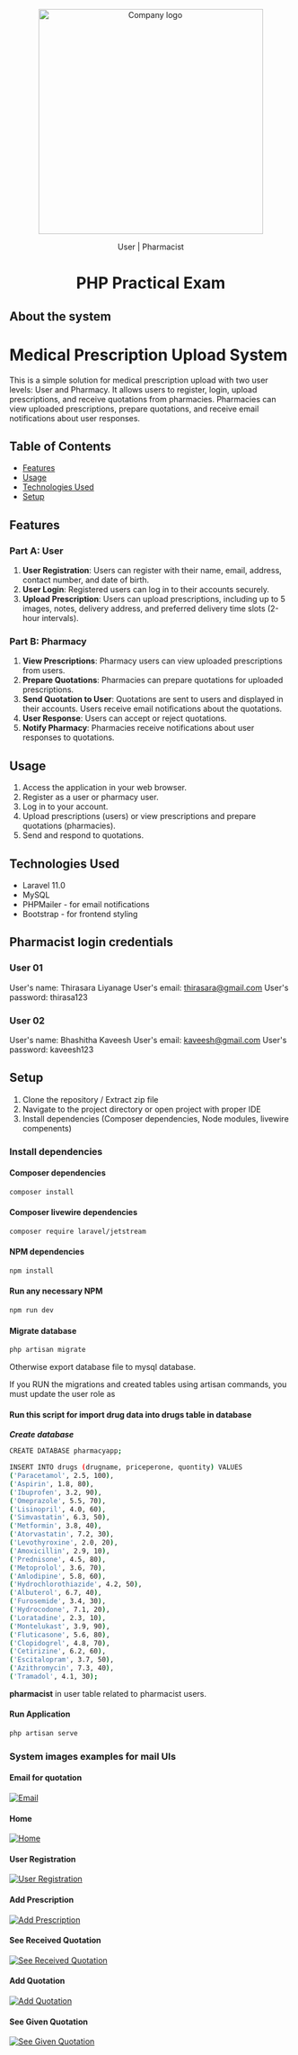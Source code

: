 <p align="center"><img src="public/icons/pharmacy.gif" width="400" alt="Company logo"></p>

<p align="center">
    User | Pharmacist
</p>

<h1 align="center">PHP Practical Exam</h1>

## About the system
# Medical Prescription Upload System

This is a simple solution for medical prescription upload with two user levels: User and Pharmacy. It allows users to register, login, upload prescriptions, and receive quotations from pharmacies. Pharmacies can view uploaded prescriptions, prepare quotations, and receive email notifications about user responses.

## Table of Contents

- [Features](#features)
- [Usage](#usage)
- [Technologies Used](#technologies-used)
- [Setup](#setup)

## Features

### Part A: User

1. **User Registration**: Users can register with their name, email, address, contact number, and date of birth.
2. **User Login**: Registered users can log in to their accounts securely.
3. **Upload Prescription**: Users can upload prescriptions, including up to 5 images, notes, delivery address, and preferred delivery time slots (2-hour intervals).

### Part B: Pharmacy

1. **View Prescriptions**: Pharmacy users can view uploaded prescriptions from users.
2. **Prepare Quotations**: Pharmacies can prepare quotations for uploaded prescriptions.
3. **Send Quotation to User**: Quotations are sent to users and displayed in their accounts. Users receive email notifications about the quotations.
4. **User Response**: Users can accept or reject quotations.
5. **Notify Pharmacy**: Pharmacies receive notifications about user responses to quotations.

## Usage

1. Access the application in your web browser.
2. Register as a user or pharmacy user.
3. Log in to your account.
4. Upload prescriptions (users) or view prescriptions and prepare quotations (pharmacies).
5. Send and respond to quotations.

## Technologies Used

- Laravel 11.0
- MySQL
- PHPMailer - for email notifications
- Bootstrap - for frontend styling

## Pharmacist login credentials
### User 01
User's name: Thirasara Liyanage
User's email: thirasara@gmail.com
User's password: thirasa123

### User 02
User's name: Bhashitha Kaveesh
User's email: kaveesh@gmail.com
User's password: kaveesh123


## Setup
1. Clone the repository / Extract zip file
2. Navigate to the project directory or open project with proper IDE
3. Install dependencies (Composer dependencies, Node modules, livewire compenents)

### Install dependencies
#### Composer dependencies
```sh
composer install
```
#### Composer livewire dependencies
```sh
composer require laravel/jetstream
```
#### NPM dependencies
```sh
npm install
```
#### Run any necessary NPM
```sh
npm run dev
```
#### Migrate database
```sh
php artisan migrate
```
<p>Otherwise export database file to mysql database.</p>
<p>If you RUN the migrations and created tables using artisan commands, you must update the user role as

#### Run this script for import drug data into drugs table in database
***Create database***
```sh
CREATE DATABASE pharmacyapp;
```

```sh
INSERT INTO drugs (drugname, priceperone, quontity) VALUES
('Paracetamol', 2.5, 100),
('Aspirin', 1.8, 80),
('Ibuprofen', 3.2, 90),
('Omeprazole', 5.5, 70),
('Lisinopril', 4.0, 60),
('Simvastatin', 6.3, 50),
('Metformin', 3.8, 40),
('Atorvastatin', 7.2, 30),
('Levothyroxine', 2.0, 20),
('Amoxicillin', 2.9, 10),
('Prednisone', 4.5, 80),
('Metoprolol', 3.6, 70),
('Amlodipine', 5.8, 60),
('Hydrochlorothiazide', 4.2, 50),
('Albuterol', 6.7, 40),
('Furosemide', 3.4, 30),
('Hydrocodone', 7.1, 20),
('Loratadine', 2.3, 10),
('Montelukast', 3.9, 90),
('Fluticasone', 5.6, 80),
('Clopidogrel', 4.8, 70),
('Cetirizine', 6.2, 60),
('Escitalopram', 3.7, 50),
('Azithromycin', 7.3, 40),
('Tramadol', 4.1, 30);
```

**pharmacist** in user table related to pharmacist users.
</p>

#### Run Application
```sh
php artisan serve
```
### System images examples for mail UIs
#### Email for quotation
[![Email](https://github.com/kaveeshbhashitha/pharmacyApp/blob/main/public/images/email.png)](![link](https://github.com/kaveeshbhashitha/pharmacyApp/blob/main/public/images/email.png))

#### Home
[![Home](https://github.com/kaveeshbhashitha/pharmacyApp/blob/main/public/images/front.png)](![link](https://github.com/kaveeshbhashitha/pharmacyApp/blob/main/public/images/front.png))

#### User Registration
[![User Registration](https://github.com/kaveeshbhashitha/pharmacyApp/blob/main/public/images/reg.png)](![link](https://github.com/kaveeshbhashitha/pharmacyApp/blob/main/public/images/reg.png))

#### Add Prescription
[![Add Prescription](https://github.com/kaveeshbhashitha/pharmacyApp/blob/main/public/images/addpresc.png)](![link](https://github.com/kaveeshbhashitha/pharmacyApp/blob/main/public/images/addpresc.png))

#### See Received Quotation
[![See Received Quotation](https://github.com/kaveeshbhashitha/pharmacyApp/blob/main/public/images/seequot.png)](![link](https://github.com/kaveeshbhashitha/pharmacyApp/blob/main/public/images/seequot.png))

#### Add Quotation
[![Add Quotation](https://github.com/kaveeshbhashitha/pharmacyApp/blob/main/public/images/addquotation.png)](![link](https://github.com/kaveeshbhashitha/pharmacyApp/blob/main/public/images/addquotation.png))

#### See Given Quotation
[![See Given Quotation](https://github.com/kaveeshbhashitha/pharmacyApp/blob/main/public/images/seequotation.png)](![link](https://github.com/kaveeshbhashitha/pharmacyApp/blob/main/public/images/seequotation.png))
